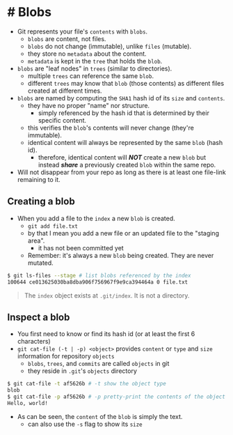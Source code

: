 # # Blobs

- Git represents your file's `contents` with `blobs`.
  - `blobs` are content, not files.
  - `blobs` do not change (immutable), unlike `files` (mutable).
  - they store no `metadata` about the content.
  - `metadata` is kept in the `tree` that holds the `blob`.
- `blobs` are "leaf nodes" in `trees` (similar to directories).
  - multiple `trees` can reference the same `blob`.
  - different `trees` may know that `blob` (those contents) as different files created at different times.
- `blobs` are named by computing the `SHA1` hash id of its `size` and `contents`.
  - they have no proper "name" nor structure.
    - simply referenced by the hash id that is determined by their specific content.
  - this verifies the `blob`'s contents will never change (they're immutable).
  - identical content will always be represented by the same `blob` (hash id).
    - therefore, identical content will **_NOT_** create a new `blob` but instead **_share_** a previously created `blob` within the same repo.
- Will not disappear from your repo as long as there is at least one file-link remaining to it.

## Creating a blob

- When you add a file to the `index` a new `blob` is created.
  - `git add file.txt`
  - by that I mean you add a new file or an updated file to the "staging area".
    - it has not been committed yet
  - Remember: it's always a new `blob` being created. They are never mutated.

```sh
$ git ls-files --stage # list blobs referenced by the index
100644 ce013625030ba8dba906f756967f9e9ca394464a 0 file.txt
```

> The `index` object exists at `.git/index`. It is not a directory.

## Inspect a blob

- You first need to know or find its hash id (or at least the first 6 characters)
- `git cat-file (-t | -p) <object>` provides `content` or `type` and `size` information for repository `objects`
  - `blobs`, `trees`, and `commits` are called `objects` in git
  - they reside in `.git`'s `objects` directory

```sh
$ git cat-file -t af5626b # -t show the object type
blob
$ git cat-file -p af5626b # -p pretty-print the contents of the object
Hello, world!
```

- As can be seen, the `content` of the `blob` is simply the text.
  - can also use the `-s` flag to show its `size`
